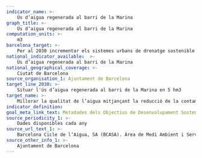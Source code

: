 ```yaml
---
indicator_name: >-
    Ús d’aigua regenerada al barri de la Marina
graph_title: >-
    Ús d’aigua regenerada al barri de la Marina 
computation_units: >-
    m3
barcelona_target: >-
    Per al 2030 incrementar els sistemes urbans de drenatge sostenible i l’aprofitament de les aigües freàtiques
national_indicator_available:  >-
    Ús d’aigua regenerada al barri de la Marina 
national_geographical_coverage: >-
    Ciutat de Barcelona
source_organisation_1: Ajuntament de Barcelona
target_line_2030: >-
    Situar l'ús d’aigua regenerada al barri de la Marina en 5 hm3
target_name: >-
    Millorar la qualitat de l’aigua mitjançant la reducció de la contaminació, l’eliminació dels abocaments i la reducció al mínim de la descàrrega de materials i productes      químics perillosos, la reducció a la meitat del percentatge d’aigües residuals sense tractar, i un augment substancial a escala mundial del reciclat i de la reutilització en       condicions de seguretat
indicator_definition:
goal_meta_link_text: Metadades dels Objectius de Desenvolupament Sostenible de les Nacions Unides (pdf 894kB)
source_periodicity_1: >-
    Dades disponibles cada any
source_url_text_1: >-
    Barcelona Cicle de l’Aigua, SA (BCASA). Àrea de Medi Ambient i Serveis Urbans
source_other_info_1: >-
    Ajuntament de Barcelona
---
```

